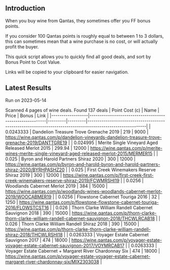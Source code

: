 ## Introduction

When you buy wine from Qantas, they sometimes offer you FF bonus points. 

If you consider 100 Qantas points is roughly equal to between 1 to 3 dollars, this can sometimes mean that a wine purchase is no cost, or will actually profit the buyer.

This quick script allows you to quickly find all good deals, and sort by Bonus Point to Cost Value.

Links will be copied to your clipboard for easier navigation.

## Latest Results

Run on 2023-05-14

Scanned 4 pages of wine deals.
Found 137 deals
|   Point Cost (c) | Name                                                    |   Price |   Bonus | Link                                                                                                      |
|------------------|---------------------------------------------------------|---------|---------|-----------------------------------------------------------------------------------------------------------|
|        0.0243333 | Dandelion Treasure Trove Grenache 2019                  |  219    |    9000 | https://wine.qantas.com/p/dandelion-vineyards-dandelion-treasure-trove-grenache-2019/DANTTGRE19           |
|        0.024995  | Merite Single Vineyard Aged Released Merlot 2015        |  299.94 |   12000 | https://wine.qantas.com/p/merite-wines-merite-single-vineyard-aged-released-merlot-2015/MERMER15          |
|        0.025     | Byron and Harold Partners Shiraz 2020                   |  300    |   12000 | https://wine.qantas.com/p/byron-and-harold-byron-and-harold-partners-shiraz-2020/BYRHPASHZ20              |
|        0.025     | First Creek Winemakers Reserve Shiraz 2019              |  300    |   12000 | https://wine.qantas.com/p/first-creek-first-creek-winemakers-reserve-shiraz-2019/FCWMRSHI19               |
|        0.0256    | Woodlands Cabernet Merlot 2019                          |  384    |   15000 | https://wine.qantas.com/p/woodlands-wines-woodlands-cabernet-merlot-2019/WOOCABMER19                      |
|        0.0256    | Flowstone Cabernet Touriga 2016                         |   32    |    1250 | https://wine.qantas.com/p/flowstone-flowstone-cabernet-touriga-2016/FLOWSTCST16                           |
|        0.026     | Thorn Clarke William Randell Cabernet Sauvignon 2018    |  390    |   15000 | https://wine.qantas.com/p/thorn-clarke-thorn-clarke-william-randell-cabernet-sauvignon-2018/THCWLRCAB18   |
|        0.026     | Thorn Clarke William Randell Shiraz 2018                |  390    |   15000 | https://wine.qantas.com/p/thorn-clarke-thorn-clarke-william-randell-shiraz-2018/THCWLRSHI18               |
|        0.0263333 | Voyager Estate Cabernet Sauvignon 2017                  |  474    |   18000 | https://wine.qantas.com/p/voyager-estate-voyager-estate-cabernet-sauvignon-2017/VOYMRCAB17                |
|        0.0263333 | Voyager Estate Cabernet + Margaret River Chardonnay Six |  474    |   18000 | https://wine.qantas.com/p/voyager-estate-voyager-estate-cabernet-margaret-river-chardonnay-six/MIX2303038 |

